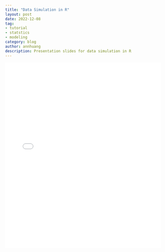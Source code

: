 ```yaml
---
title: "Data Simulation in R"
layout: post
date: 2022-12-08
tag:
- tutorial
- statstics
- modeling
category: blog
author: annhuang
description: Presentation slides for data simulation in R
---
```


<iframe src="{{ site.baseurl }}/assets/20221208_tea-time-present.html" 
        width="100%" height="600" 
        frameborder="0" 
        scrolling="yes"></iframe>